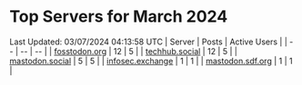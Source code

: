 # Top Servers for March 2024
Last Updated: 03/07/2024 04:13:58 UTC
| Server | Posts | Active Users |
| -- | -- | -- |
| [fosstodon.org](https://fosstodon.org/tags/PowerShell) | 12 | 5 |
| [techhub.social](https://techhub.social/tags/PowerShell) | 12 | 5 |
| [mastodon.social](https://mastodon.social/tags/PowerShell) | 5 | 5 |
| [infosec.exchange](https://infosec.exchange/tags/PowerShell) | 1 | 1 |
| [mastodon.sdf.org](https://mastodon.sdf.org/tags/PowerShell) | 1 | 1 |
